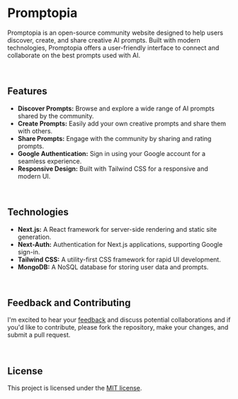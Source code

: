 # Promptopia
Promptopia is an open-source community website designed to help users discover, create, and share creative AI prompts. Built with modern technologies, Promptopia offers a user-friendly interface to connect and collaborate on the best prompts used with AI.

<br>

## Features
- **Discover Prompts:** Browse and explore a wide range of AI prompts shared by the community.
- **Create Prompts:** Easily add your own creative prompts and share them with others.
- **Share Prompts:** Engage with the community by sharing and rating prompts.
- **Google Authentication:** Sign in using your Google account for a seamless experience.
- **Responsive Design:** Built with Tailwind CSS for a responsive and modern UI.

<br>

## Technologies
- **Next.js:** A React framework for server-side rendering and static site generation.
- **Next-Auth:** Authentication for Next.js applications, supporting Google sign-in.
- **Tailwind CSS:** A utility-first CSS framework for rapid UI development.
- **MongoDB:** A NoSQL database for storing user data and prompts.

<br>


## Feedback and Contributing
I'm excited to hear your <u><a href="https://forms.gle/mUQJdnGPey1atnzp9" target="_blank">feedback</a></u> and discuss potential collaborations and if you'd like to contribute, please fork the repository, make your changes, and submit a pull request.


<br>


## License
This project is licensed under the [MIT license](LICENSE).


<br>
